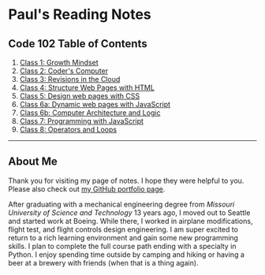 # Paul's Reading Notes

## Code 102 Table of Contents
1. [Class 1:  Growth Mindset](growth_mindset "Click to see the notes!")
1. [Class 2:  Coder's Computer](coders_computer "Click to see the notes!")
1. [Class 3:  Revisions in the Cloud](revisions_in_the_cloud "Click to see the notes!")
1. [Class 4:  Structure Web Pages with HTML](structure_page_html "Click to see the notes!")
1. [Class 5:  Design web pages with CSS](design_with_css "Click to see the notes!")
1. [Class 6a:  Dynamic web pages with JavaScript](dynamic_pages_w_JS "Click to see the notes!")
1. [Class 6b:  Computer Architecture and Logic](computer_architecture_logic "Click to see the notes!")
1. [Class 7:  Programming with JavaScript](programming_w_JS "Click to see the notes!")
1. [Class 8:  Operators and Loops](operators_and_loops "Click to see the notes!")


---
## About Me
Thank you for visiting my page of notes.  I hope they were helpful to you.  Please also check out [my GitHub portfolio page](https://github.com/paul-leonard "Paul's GitHub Portfolio").

After graduating with a mechanical engineering degree from *Missouri University of Science and Technology* 13 years ago, I moved out to Seattle and started work at Boeing.  While there, I worked in airplane modifications, flight test, and flight controls design engineering.  I am super excited to return to a rich learning environment and gain some new programming skills.  I plan to complete the full course path ending with a specialty in Python.  I enjoy spending time outside by camping and hiking or having a beer at a brewery with friends (when that is a thing again).
